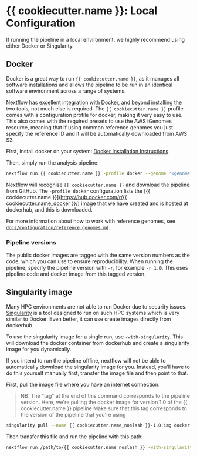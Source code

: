 # {{ cookiecutter.name }}: Local Configuration

If running the pipeline in a local environment, we highly recommend using either Docker or Singularity.

## Docker
Docker is a great way to run `{{ cookiecutter.name }}`, as it manages all software installations and allows the pipeline to be run in an identical software environment across a range of systems.

Nextflow has [excellent integration](https://www.nextflow.io/docs/latest/docker.html) with Docker, and beyond installing the two tools, not much else is required. The `{{ cookiecutter.name }}` profile comes with a configuration profile for docker, making it very easy to use. This also comes with the required presets to use the AWS iGenomes resource, meaning that if using common reference genomes you just specify the reference ID and it will be automatically downloaded from AWS S3.

First, install docker on your system: [Docker Installation Instructions](https://docs.docker.com/engine/installation/)

Then, simply run the analysis pipeline:
```bash
nextflow run {{ cookiecutter.name }} -profile docker --genome '<genome ID>' --design '<path to your design file>'
```

Nextflow will recognise `{{ cookiecutter.name }}` and download the pipeline from GitHub. The `-profile docker` configuration lists the [{{ cookiecutter.name }}](https://hub.docker.com/r/{{ cookiecutter.name_docker }}/) image that we have created and is hosted at dockerhub, and this is downloaded.

For more information about how to work with reference genomes, see [`docs/configuration/reference_genomes.md`](reference_genomes.md).

### Pipeline versions
The public docker images are tagged with the same version numbers as the code, which you can use to ensure reproducibility. When running the pipeline, specify the pipeline version with `-r`, for example `-r 1.0`. This uses pipeline code and docker image from this tagged version.


## Singularity image
Many HPC environments are not able to run Docker due to security issues. [Singularity](http://singularity.lbl.gov/) is a tool designed to run on such HPC systems which is very similar to Docker. Even better, it can use create images directly from dockerhub.

To use the singularity image for a single run, use `-with-singularity`. This will download the docker container from dockerhub and create a singularity image for you dynamically.

If you intend to run the pipeline offline, nextflow will not be able to automatically download the singularity image for you. Instead, you'll have to do this yourself manually first, transfer the image file and then point to that.

First, pull the image file where you have an internet connection:

> NB: The "tag" at the end of this command corresponds to the pipeline version.
> Here, we're pulling the docker image for version 1.0 of the {{ cookiecutter.name }} pipeline
> Make sure that this tag corresponds to the version of the pipeline that you're using

```bash
singularity pull --name {{ cookiecutter.name_noslash }}-1.0.img docker://{{ cookiecutter.name }}:1.0
```

Then transfer this file and run the pipeline with this path:

```bash
nextflow run /path/to/{{ cookiecutter.name_noslash }} -with-singularity /path/to/{{ cookiecutter.name_noslash }}-1.0.img
```
